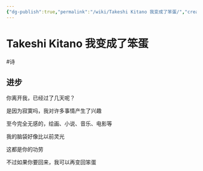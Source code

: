 ```yaml
---
{"dg-publish":true,"permalink":"/wiki/Takeshi Kitano 我变成了笨蛋/","created":"2023-05-20T22:29:15.916+08:00","updated":"2023-05-21T00:52:58.134+08:00"}
---
```



# Takeshi Kitano 我变成了笨蛋

#诗

## 进步

你离开我，已经过了几天呢？

是因为寂寞吗，我对许多事情产生了兴趣

至今完全无感的，绘画、小说、音乐、电影等

我的脑袋好像比以前灵光

这都是你的功劳

不过如果你要回来，我可以再变回笨蛋

